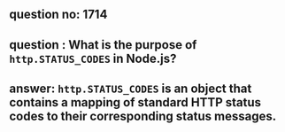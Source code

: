 
      
## question no: 1714

## question : What is the purpose of `http.STATUS_CODES` in Node.js?

## answer: `http.STATUS_CODES` is an object that contains a mapping of standard HTTP status codes to their corresponding status messages.
      